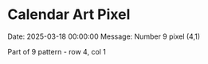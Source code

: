 # Calendar Art Pixel

Date: 2025-03-18 00:00:00
Message: Number 9 pixel (4,1)

Part of 9 pattern - row 4, col 1
